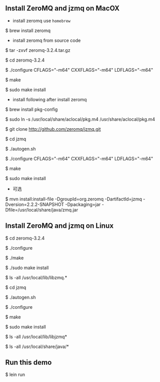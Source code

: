 ## Install ZeroMQ and jzmq on MacOX

* install zeromq use `homebrew`

$ brew install zeromq

* install zeromq from source code

$ tar -zxvf zeromq-3.2.4.tar.gz

$ cd zeromq-3.2.4

$ ./configure CFLAGS="-m64" CXXFLAGS="-m64" LDFLAGS="-m64"

$ make

$ sudo make install

* install following after install zeromq

$ brew install pkg-config

$ sudo ln -s /usr/local/share/aclocal/pkg.m4 /usr/share/aclocal/pkg.m4

$ git clone http://github.com/zeromq/jzmq.git

$ cd jzmq

$ ./autogen.sh

$ ./configure CFLAGS="-m64" CXXFLAGS="-m64" LDFLAGS="-m64"

$ make

$ sudo make install

* 可选

$ mvn install:install-file -DgroupId=org.zeromq -DartifactId=jzmq 
        -Dversion=2.2.2-SNAPSHOT -Dpackaging=jar -Dfile=/usr/local/share/java/zmq.jar 

## Install ZeroMQ and jzmq on Linux

$ cd zeromq-3.2.4

$ ./configure

$ ./make

$ ./sudo make install

$ ls -all /usr/local/lib/libzmq.*

 $ cd jzmq

$ ./autogen.sh

$ ./configure

$ make 

$ sudo make install

$ ls -all /usr/local/lib/libjzmq*

$ ls -all /usr/local/share/java/*

## Run this demo

$ lein run
